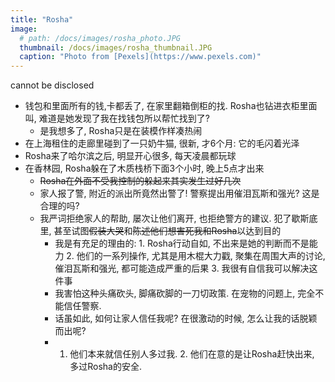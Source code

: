 ```yaml
---
title: "Rosha"
image: 
  # path: /docs/images/rosha_photo.JPG
  thumbnail: /docs/images/rosha_thumbnail.JPG
  caption: "Photo from [Pexels](https://www.pexels.com)"
---
```


cannot be disclosed

- 钱包和里面所有的钱,卡都丢了, 在家里翻箱倒柜的找. Rosha也钻进衣柜里面叫, 难道是她发现了我在找钱包所以帮忙找到了? 
  - 是我想多了, Rosha只是在装模作样凑热闹
- 在上海租住的走廊里碰到了一只奶牛猫, 很新, 才6个月: 它的毛闪着光泽
- Rosha来了哈尔滨之后, 明显开心很多, 每天凌晨都玩球
- 在香林园, Rosha躲在了木质栈桥下面3个小时, 晚上5点才出来
  - ~~Rosha在外面不受我控制的躲起来其实发生过好几次~~
  - 家人报了警, 附近的派出所竟然出警了! 警察提出用催泪瓦斯和强光? 这是合理的吗?
  - 我严词拒绝家人的帮助, 屡次让他们离开, 也拒绝警方的建议. 犯了歇斯底里, 甚至试图~~假装大哭~~和~~陈述他们想害死我和Rosha~~以达到目的
    - 我是有充足的理由的: 1. Rosha行动自如, 不出来是她的判断而不是能力 2. 他们的一系列操作, 尤其是用木棍大力戳, 聚集在周围大声的讨论, 催泪瓦斯和强光, 都可能造成严重的后果 3. 我很有自信我可以解决这件事
    - 我害怕这种头痛砍头, 脚痛砍脚的一刀切政策. 在宠物的问题上, 完全不能信任警察.
    - 话虽如此, 如何让家人信任我呢? 在很激动的时候, 怎么让我的话脱颖而出呢? 
    - 1. 他们本来就信任别人多过我. 2. 他们在意的是让Rosha赶快出来, 多过Rosha的安全.